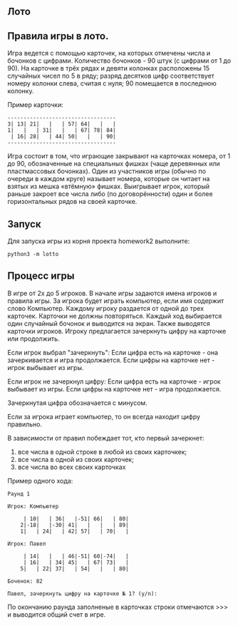 Лото
-----------------------------------------------------------------------------------------------------------------------

Правила игры в лото.
---------------------
Игра ведется с помощью карточек, на которых отмечены числа и бочонков с цифрами.
Количество бочонков - 90 штук (с цифрами от 1 до 90).
На карточке в трёх рядах и девяти колонках расположены 15 случайных чисел по 5 в ряду;
разряд десятков цифр соответствует номеру колонки слева, считая с нуля; 90 помещается в последнюю колонку.

Пример карточки:

    ----------------------------------  
    3| 13| 21|   |   | 57| 64|   |   |
    1|   |   | 31|   |   | 67| 78| 84|
     | 16| 28|   | 44| 50|   |   | 90|
    ----------------------------------

Игра состоит в том, что играющие закрывают на карточках номера, от 1 до 90, обозначенные на специальных фишках
(чаще деревянных или пластмассовых бочонках). Один из участников игры (обычно по очереди в каждом круге) называет номера,
которые он читает на взятых из мешка «втёмную» фишках.
Выигрывает игрок, который раньше закроет все числа либо (по договорённости) один и более горизонтальных рядов на своей
карточке.


Запуск
----------------------
Для запуска игры из корня проекта homework2 выполните:

    python3 -m lotto


Процесс игры
----------------------

В игре от 2х до 5 игроков. В начале игры задаются имена игроков и правила игры.
За игрока будет играть компьютер, если имя содержит слово Компьютер.
Каждому игроку раздается от одной до трех карточек. Карточки не должны повторяться.
Каждый ход выбирается один случайный бочонок и выводится на экран.
Также выводятся карточки игроков.
Игроку предлагается зачеркнуть цифру на карточке или продолжить.

Если игрок выбрал "зачеркнуть":
	Если цифра есть на карточке - она зачеркивается и игра продолжается.
	Если цифры на карточке нет - игрок выбывает из игры.
	
Если игрок не зачеркнул цифру:
	Если цифра есть на карточке - игрок выбывает из игры.
	Если цифры на карточке нет - игра продолжается.

Зачеркнутая цифра обозначается с минусом.

Если за игрока играет компьютер, то он всегда находит цифру правильно.

В зависимости от правил побеждает тот, кто первый зачеркнет:
1) все числа в одной строке в любой из своих карточкек;
2) все числа в одной из своих карточек;
3) все числа во всех своих карточках

Пример одного хода:

    Раунд 1

    Игрок: Компьютер

         | 10|   | 36|   |-51| 66|   | 80|
        2|-18|   |-30| 41|   |   |   | 89|
        1|   | 24|   | 42| 57|   | 70|   |

    Игрок: Павел

         | 14|   |   | 46|-51| 60|-74|   |
         | 16|   | 34| 45|   | 67| 73|   |
        5|   | 22| 37|   | 54|   |   | 80|

    Боченок: 82

    Павел, зачеркнуть цифру на карточке № 1? (y/n):

По окончанию раунда заполненые в карточках строки отмечаются >>> и выводится общий счет в игре.
